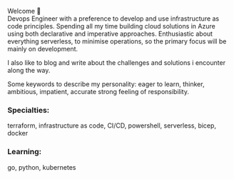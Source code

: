 Welcome 👋  
Devops Engineer with a preference to develop and use infrastructure as code principles. Spending all my time
building cloud solutions in Azure using both declarative and imperative approaches. Enthusiastic about everything
serverless, to minimise operations, so the primary focus will be mainly on development.

I also like to blog and write about the challenges and solutions i encounter along the way.

Some keywords to describe my personality: eager to learn, thinker, ambitious, impatient, accurate
strong feeling of responsibility.

### Specialties:
terraform, infrastructure as code, CI/CD, powershell, serverless, bicep, docker

### Learning:
go, python, kubernetes